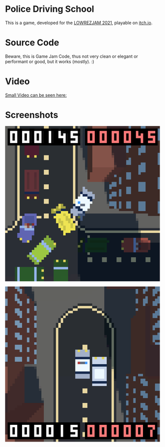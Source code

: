 # Police Driving School

This is a game, developed for the [LOWREZJAM 2021](https://itch.io/jam/lowrezjam-2021), playable on [itch.io](https://skosnowich.itch.io/lowrezjam-2021).

# Source Code

Beware, this is Game Jam Code, thus not very clean or elegant or performant or good, but it works (mostly). :)

# Video

[Small Video can be seen here:](https://streamable.com/2z61wi)

# Screenshots

![Screenshot1](Screenshot1.png)

![Screenshot2](Screenshot2.png)
